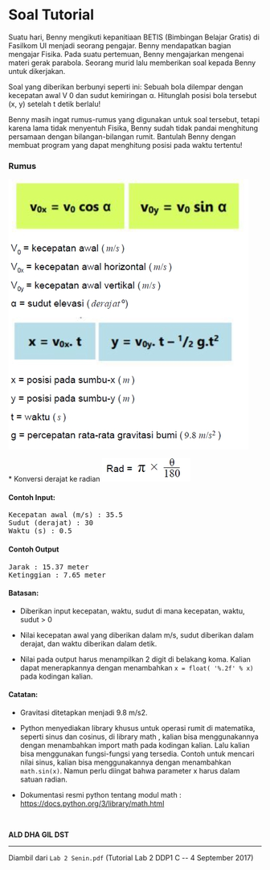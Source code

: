 # Soal Tutorial

Suatu hari, Benny mengikuti kepanitiaan BETIS (Bimbingan Belajar Gratis) di Fasilkom UI
menjadi seorang pengajar. Benny mendapatkan bagian mengajar Fisika. Pada suatu
pertemuan, Benny mengajarkan mengenai materi gerak parabola. Seorang murid lalu
memberikan soal kepada Benny untuk dikerjakan.

Soal yang diberikan berbunyi seperti ini: Sebuah bola dilempar dengan kecepatan awal V 0
dan sudut kemiringan α. Hitunglah posisi bola tersebut (x, y) setelah t detik berlalu!

Benny masih ingat rumus-rumus yang digunakan untuk soal tersebut, tetapi karena lama
tidak menyentuh Fisika, Benny sudah tidak pandai menghitung persamaan dengan
bilangan-bilangan rumit. Bantulah Benny dengan membuat program yang dapat menghitung
posisi pada waktu tertentu!

### Rumus
![rumus](../images/lab02_c_01.jpg)

\* Konversi derajat ke radian
![konversiradian](../images/lab02_c_02.jpg)

#### Contoh Input:

<pre>
Kecepatan awal (m/s) : 35.5
Sudut (derajat) : 30
Waktu (s) : 0.5
</pre>

#### Contoh Output

<pre>
Jarak : 15.37 meter
Ketinggian : 7.65 meter
</pre>

#### Batasan:

- Diberikan input kecepatan, waktu, sudut di mana kecepatan, waktu, sudut > 0

- Nilai kecepatan awal yang diberikan dalam m/s, sudut diberikan dalam derajat, dan waktu
  diberikan dalam detik.

- Nilai pada output harus menampilkan 2 digit di belakang koma. Kalian dapat menerapkannya
  dengan menambahkan ```x = float( '%.2f' % x)``` pada kodingan kalian.

#### Catatan:

- Gravitasi ditetapkan menjadi 9.8 m/s2.

- Python menyediakan library khusus untuk operasi rumit di matematika, seperti sinus dan
  cosinus, di library math , kalian bisa menggunakannya dengan menambahkan import math
  pada kodingan kalian. Lalu kalian bisa menggunakan fungsi-fungsi yang tersedia. Contoh untuk
  mencari nilai sinus, kalian bisa menggunakannya dengan menambahkan ```math.sin(x)```.
  Namun perlu diingat bahwa parameter x harus dalam satuan radian.

- Dokumentasi resmi python tentang modul math : https://docs.python.org/3/library/math.html

<br>

**ALD DHA GIL DST**

---

Diambil dari `Lab 2 Senin.pdf` (Tutorial Lab 2 DDP1 C --
4 September 2017)
